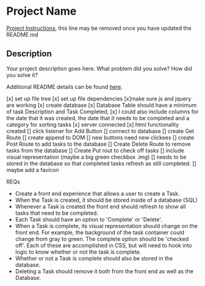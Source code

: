 # Project Name

[Project Instructions](./INSTRUCTIONS.md), this line may be removed once you have updated the README.md

## Description

Your project description goes here. What problem did you solve? How did you solve it?

Additional README details can be found [here](https://github.com/PrimeAcademy/readme-template/blob/master/README.md).

[x] set up file tree
[x] set up file dependencies
    [x]make sure js and jquery are working
[x] create database
    [x] Database Table should have a minimum of task Description and Task Completed, 
    [x] I could also include columns for the date that it was created, the date that it needs to be completed and a category for sorting tasks
[x] server connected
[x] html functionality created
[] click listener for Add Button
[] connect to database
[] create Get Route
    [] create append to DOM
    [] new buttons need new clickees
[] create Post Route to add tasks to the database
[] Create Delete Route to remove tasks from the database
[] Create Put rout to check off tasks
    [] include visual representation (maybe a big green checkbox .img)
    [] needs to be stored in the database so that completed tasks refresh as still completed.
[] maybe add a favicon




REQs
* Create a front end experience that allows a user to create a Task.
* When the Task is created, it should be stored inside of a database (SQL)
* Whenever a Task is created the front end should refresh to show all tasks that need to be completed.
* Each Task should have an option to 'Complete' or 'Delete'.
* When a Task is complete, its visual representation should change on the front end. For example, the background of the task container could change from gray to green. The complete option should be  'checked off'. Each of these are accomplished in CSS, but will need to hook into logic to know whether or not the task is complete.
* Whether or not a Task is complete should also be stored in the database.
* Deleting a Task should remove it both from the front end as well as the Database.
